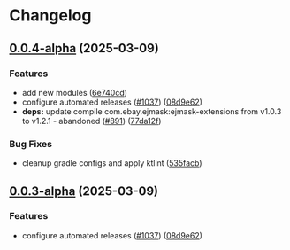 # Changelog

## [0.0.4-alpha](https://github.com/ExpediaGroup/expediagroup-java-sdk/compare/expediagroup-sdk-graphql-v0.0.3-alpha...expediagroup-sdk-graphql-v0.0.4-alpha) (2025-03-09)


### Features

* add new modules ([6e740cd](https://github.com/ExpediaGroup/expediagroup-java-sdk/commit/6e740cdcf842ffeb81dda7d367a1d410cd13d441))
* configure automated releases ([#1037](https://github.com/ExpediaGroup/expediagroup-java-sdk/issues/1037)) ([08d9e62](https://github.com/ExpediaGroup/expediagroup-java-sdk/commit/08d9e62be599f2daa65f3998457911c01f1f51d2))
* **deps:** update compile com.ebay.ejmask:ejmask-extensions from v1.0.3 to v1.2.1 - abandoned ([#891](https://github.com/ExpediaGroup/expediagroup-java-sdk/issues/891)) ([77da12f](https://github.com/ExpediaGroup/expediagroup-java-sdk/commit/77da12f2aa3683e8be2e0ce69fb58ab947d2e7be))


### Bug Fixes

* cleanup gradle configs and apply ktlint ([535facb](https://github.com/ExpediaGroup/expediagroup-java-sdk/commit/535facb3f712c7ad4daea0ca04a974a925d3d89b))

## [0.0.3-alpha](https://github.com/ExpediaGroup/expediagroup-java-sdk/compare/expediagroup-sdk-graphql-v0.0.2-alpha...expediagroup-sdk-graphql-v0.0.3-alpha) (2025-03-09)


### Features

* configure automated releases ([#1037](https://github.com/ExpediaGroup/expediagroup-java-sdk/issues/1037)) ([08d9e62](https://github.com/ExpediaGroup/expediagroup-java-sdk/commit/08d9e62be599f2daa65f3998457911c01f1f51d2))
